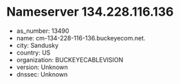 # Nameserver 134.228.116.136

* as_number: 13490
* name: cm-134-228-116-136.buckeyecom.net.
* city: Sandusky
* country: US
* organization: BUCKEYECABLEVISION
* version: Unknown
* dnssec: Unknown
